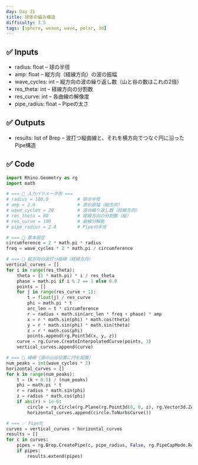 ```yaml
---
day: Day 21
title: 球体の編み構造
difficulty: 3.5
tags: [sphere, weave, wave, polar, 3d]
---
```


## ✅ Inputs

- radius: float – 球の半径
- amp: float – 縦方向（経線方向）の波の振幅
- wave_cycles: int – 縦方向の波の繰り返し数（山と谷の数はこれの2倍）
- res_theta: int – 経線方向の分割数
- res_curve: int – 各曲線の解像度
- pipe_radius: float – Pipeの太さ

## ✅ Outputs

- results: list of Brep – 波打つ縦曲線と、それを横方向でつなぐ円に沿ったPipe構造

## ✅ Code

```python
import Rhino.Geometry as rg
import math

# === 🔧 入力パラメータ例 ===
# radius = 100.0           # 球の半径
# amp = 2.0                # 波の振幅（縦方向）
# wave_cycles = 20         # 波の繰り返し数（経線方向）
# res_theta = 60           # 経線方向の分割数（縦）
# res_curve = 100          # 曲線分解能
# pipe_radius = 2.0        # Pipeの半径

# === 📐 基本設定
circumference = 2 * math.pi * radius
freq = wave_cycles * 2 * math.pi / circumference

# === 🧵 縦方向の波打つ曲線（経線方向）
vertical_curves = []
for i in range(res_theta):
    theta = (2 * math.pi) * i / res_theta
    phase = math.pi if i % 2 == 1 else 0.0
    points = []
    for j in range(res_curve + 1):
        t = float(j) / res_curve
        phi = math.pi * t
        arc_len = t * circumference
        r = radius + math.sin(arc_len * freq + phase) * amp
        x = r * math.sin(phi) * math.cos(theta)
        y = r * math.sin(phi) * math.sin(theta)
        z = r * math.cos(phi)
        points.append(rg.Point3d(x, y, z))
    curve = rg.Curve.CreateInterpolatedCurve(points, 3)
    vertical_curves.append(curve)

# === 🎯 緯線（波の山谷位置に円を配置）
num_peaks = int(wave_cycles * 2)
horizontal_curves = []
for k in range(num_peaks):
    t = (k + 0.5) / (num_peaks)
    phi = math.pi * t
    r = radius * math.sin(phi)
    z = radius * math.cos(phi)
    if abs(r) > 1e-6:
        circle = rg.Circle(rg.Plane(rg.Point3d(0, 0, z), rg.Vector3d.ZAxis), r)
        horizontal_curves.append(circle.ToNurbsCurve())

# === ✅ Pipe化
curves = vertical_curves + horizontal_curves
results = []
for c in curves:
    pipes = rg.Brep.CreatePipe(c, pipe_radius, False, rg.PipeCapMode.Round, True, 0.001, 0.001)
    if pipes:
        results.extend(pipes)
```